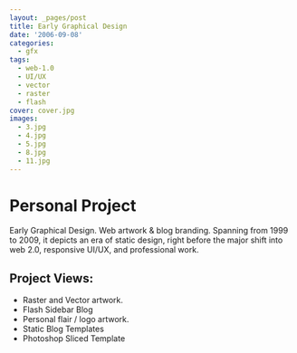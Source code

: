 ```yaml
---
layout: _pages/post
title: Early Graphical Design
date: '2006-09-08'
categories:
  - gfx
tags:
  - web-1.0
  - UI/UX
  - vector
  - raster
  - flash
cover: cover.jpg
images:
  - 3.jpg
  - 4.jpg
  - 5.jpg
  - 8.jpg
  - 11.jpg
---
```

# Personal Project
Early Graphical Design. Web artwork & blog branding. Spanning from 1999 to 2009, it depicts an era of static design, right before the major shift into web 2.0, responsive UI/UX, and professional work.

## Project Views:
* Raster and Vector artwork.
* Flash Sidebar Blog
* Personal flair / logo artwork.
* Static Blog Templates
* Photoshop Sliced Template
